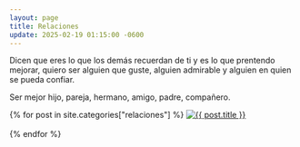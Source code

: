 ```yaml
---
layout: page
title: Relaciones
update: 2025-02-19 01:15:00 -0600
---
```

Dicen que eres lo que los demás recuerdan de ti y es lo que prentendo mejorar, quiero ser alguien que guste, alguien admirable y alguien en quien se pueda confiar.

Ser mejor hijo, pareja, hermano, amigo, padre, compañero.
<p>{% for post in site.categories["relaciones"] %}
    <a href="{{ post.url }}"><img width="auto" max-width="360px" src="{{ post.banner }}" alt="{{ post.title }}"/></a><br><br>
{% endfor %}</p>